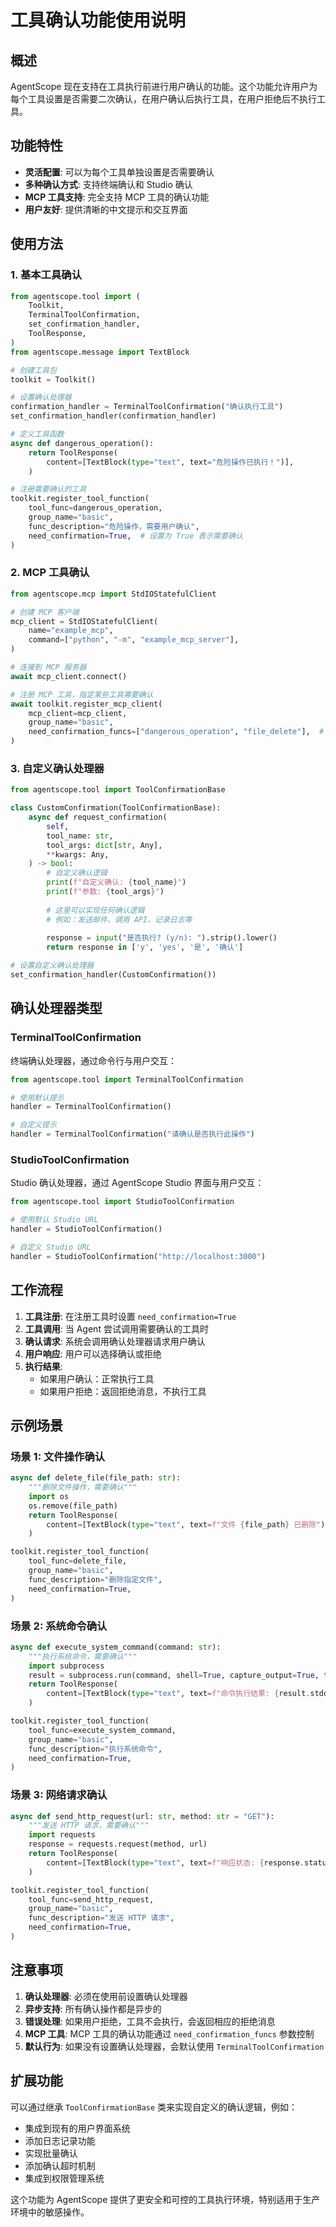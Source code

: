 # 工具确认功能使用说明

## 概述

AgentScope 现在支持在工具执行前进行用户确认的功能。这个功能允许用户为每个工具设置是否需要二次确认，在用户确认后执行工具，在用户拒绝后不执行工具。

## 功能特性

- **灵活配置**: 可以为每个工具单独设置是否需要确认
- **多种确认方式**: 支持终端确认和 Studio 确认
- **MCP 工具支持**: 完全支持 MCP 工具的确认功能
- **用户友好**: 提供清晰的中文提示和交互界面

## 使用方法

### 1. 基本工具确认

```python
from agentscope.tool import (
    Toolkit,
    TerminalToolConfirmation,
    set_confirmation_handler,
    ToolResponse,
)
from agentscope.message import TextBlock

# 创建工具包
toolkit = Toolkit()

# 设置确认处理器
confirmation_handler = TerminalToolConfirmation("确认执行工具")
set_confirmation_handler(confirmation_handler)

# 定义工具函数
async def dangerous_operation():
    return ToolResponse(
        content=[TextBlock(type="text", text="危险操作已执行！")],
    )

# 注册需要确认的工具
toolkit.register_tool_function(
    tool_func=dangerous_operation,
    group_name="basic",
    func_description="危险操作，需要用户确认",
    need_confirmation=True,  # 设置为 True 表示需要确认
)
```

### 2. MCP 工具确认

```python
from agentscope.mcp import StdIOStatefulClient

# 创建 MCP 客户端
mcp_client = StdIOStatefulClient(
    name="example_mcp",
    command=["python", "-m", "example_mcp_server"],
)

# 连接到 MCP 服务器
await mcp_client.connect()

# 注册 MCP 工具，指定某些工具需要确认
await toolkit.register_mcp_client(
    mcp_client=mcp_client,
    group_name="basic",
    need_confirmation_funcs=["dangerous_operation", "file_delete"],  # 这些工具需要确认
)
```

### 3. 自定义确认处理器

```python
from agentscope.tool import ToolConfirmationBase

class CustomConfirmation(ToolConfirmationBase):
    async def request_confirmation(
        self,
        tool_name: str,
        tool_args: dict[str, Any],
        **kwargs: Any,
    ) -> bool:
        # 自定义确认逻辑
        print(f"自定义确认: {tool_name}")
        print(f"参数: {tool_args}")
        
        # 这里可以实现任何确认逻辑
        # 例如：发送邮件、调用 API、记录日志等
        
        response = input("是否执行? (y/n): ").strip().lower()
        return response in ['y', 'yes', '是', '确认']

# 设置自定义确认处理器
set_confirmation_handler(CustomConfirmation())
```

## 确认处理器类型

### TerminalToolConfirmation

终端确认处理器，通过命令行与用户交互：

```python
from agentscope.tool import TerminalToolConfirmation

# 使用默认提示
handler = TerminalToolConfirmation()

# 自定义提示
handler = TerminalToolConfirmation("请确认是否执行此操作")
```

### StudioToolConfirmation

Studio 确认处理器，通过 AgentScope Studio 界面与用户交互：

```python
from agentscope.tool import StudioToolConfirmation

# 使用默认 Studio URL
handler = StudioToolConfirmation()

# 自定义 Studio URL
handler = StudioToolConfirmation("http://localhost:3000")
```

## 工作流程

1. **工具注册**: 在注册工具时设置 `need_confirmation=True`
2. **工具调用**: 当 Agent 尝试调用需要确认的工具时
3. **确认请求**: 系统会调用确认处理器请求用户确认
4. **用户响应**: 用户可以选择确认或拒绝
5. **执行结果**: 
   - 如果用户确认：正常执行工具
   - 如果用户拒绝：返回拒绝消息，不执行工具

## 示例场景

### 场景 1: 文件操作确认

```python
async def delete_file(file_path: str):
    """删除文件操作，需要确认"""
    import os
    os.remove(file_path)
    return ToolResponse(
        content=[TextBlock(type="text", text=f"文件 {file_path} 已删除")],
    )

toolkit.register_tool_function(
    tool_func=delete_file,
    group_name="basic",
    func_description="删除指定文件",
    need_confirmation=True,
)
```

### 场景 2: 系统命令确认

```python
async def execute_system_command(command: str):
    """执行系统命令，需要确认"""
    import subprocess
    result = subprocess.run(command, shell=True, capture_output=True, text=True)
    return ToolResponse(
        content=[TextBlock(type="text", text=f"命令执行结果: {result.stdout}")],
    )

toolkit.register_tool_function(
    tool_func=execute_system_command,
    group_name="basic",
    func_description="执行系统命令",
    need_confirmation=True,
)
```

### 场景 3: 网络请求确认

```python
async def send_http_request(url: str, method: str = "GET"):
    """发送 HTTP 请求，需要确认"""
    import requests
    response = requests.request(method, url)
    return ToolResponse(
        content=[TextBlock(type="text", text=f"响应状态: {response.status_code}")],
    )

toolkit.register_tool_function(
    tool_func=send_http_request,
    group_name="basic",
    func_description="发送 HTTP 请求",
    need_confirmation=True,
)
```

## 注意事项

1. **确认处理器**: 必须在使用前设置确认处理器
2. **异步支持**: 所有确认操作都是异步的
3. **错误处理**: 如果用户拒绝，工具不会执行，会返回相应的拒绝消息
4. **MCP 工具**: MCP 工具的确认功能通过 `need_confirmation_funcs` 参数控制
5. **默认行为**: 如果没有设置确认处理器，会默认使用 `TerminalToolConfirmation`

## 扩展功能

可以通过继承 `ToolConfirmationBase` 类来实现自定义的确认逻辑，例如：

- 集成到现有的用户界面系统
- 添加日志记录功能
- 实现批量确认
- 添加确认超时机制
- 集成到权限管理系统

这个功能为 AgentScope 提供了更安全和可控的工具执行环境，特别适用于生产环境中的敏感操作。
